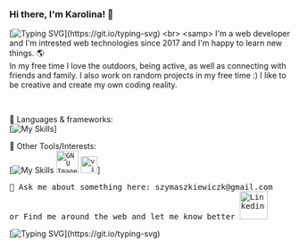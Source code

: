 ### Hi there, I'm Karolina! 👋
[![Typing SVG](https://readme-typing-svg.demolab.com?font=Fira+Code&pause=1000&color=07F76C&width=435&lines=It's+great+to+have+you+here!)](https://git.io/typing-svg)
<br>
<samp>
I'm a web developer and I'm intrested web technologies since 2017 and I'm happy to learn new things. 🌎 <br>
In my free time I love the outdoors, being active, as well as connecting with friends and family. I also work on random projects in my free time :)
I like to be creative and create my own coding reality.
</samp>

<br>




🔭 Languages & frameworks: <br>
[![My Skills](https://skillicons.dev/icons?i=js,html,css,bootstrap,wordpress)]

🔗 Other Tools/Interests:<br>
[![My Skills](https://skillicons.dev/icons?i=figma,github,git)
<code><img title="GIMP" alt="GNU Image Manipulation Program - GIMP" width="40px" src="https://cdn.jsdelivr.net/gh/devicons/devicon/icons/gimp/gimp-original.svg" /></code>
<code><img title="VS Code" alt="visual studio code" width="30px" src="https://cdn.jsdelivr.net/gh/devicons/devicon/icons/vscode/vscode-original.svg" /></code>]

<samp>
💬 Ask me about something here: szymaszkiewiczk@gmail.com
<br> or 
Find me around the web and let me know better
<a target="_blank" href="https://www.linkedin.com/in/karolina-szymaszkiewicz-b2449b12a/"><img width="50px" src="https://i.ibb.co/y5PbksN/Linkedin.png" alt="Linkedin" border="0"></a>
</samp>

[![Typing SVG](https://readme-typing-svg.demolab.com?font=Fira+Code&pause=1000&color=07F76C&width=435&lines=Thanks+for+visting+my+profile!)](https://git.io/typing-svg) 
<!--
![Anurag's GitHub stats](https://github-readme-stats.vercel.app/api?username=karlasz&show_icons=true)
-->


<!--


Here are some ideas to get you started:

- 🔭 I’m currently working on ...
- 🌱 I’m currently learning ...
- 👯 I’m looking to collaborate on ...
- 🤔 I’m looking for help with ...
- 💬 Ask me about ...
- 📫 How to reach me: ...
- 😄 Pronouns: ...
- ⚡ Fun fact: ...
-->
